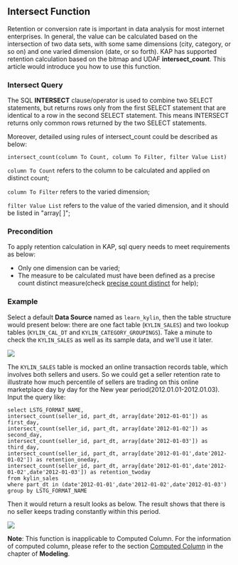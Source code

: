 ## Intersect Function

Retention or conversion rate is important in data analysis for most internet enterprises. In general, the value can be calculated based on the intersection of two data sets, with some same dimensions (city, category, or so on) and one varied dimension (date, or so forth). KAP has supported retention calculation based on the bitmap and UDAF **intersect_count**. This article would introduce you how to use this function.



### Intersect Query

The SQL **INTERSECT** clause/operator is used to combine two SELECT statements, but returns rows only from the first SELECT statement that are identical to a row in the second SELECT statement. This means 
INTERSECT returns only common rows returned by the two SELECT statements.

Moreover, detailed using rules of intersect_count could be described as below:

`intersect_count(column To Count, column To Filter, filter Value List)`

`column To Count` refers to the column to be calculated and applied on distinct count;

`column To Filter` refers to the varied dimension;

`filter Value List` refers to the value of the varied dimension, and it should be listed in "array[ ]";



### Precondition

To apply retention calculation in KAP, sql query needs to meet requirements as below:

- Only one dimension can be varied;
- The measure to be calculated must have been defined as a precise count distinct measure(check [precise count distinct](../../model/cube/count_distinct_precise.en.md) for help);



### Example

Select a default **Data Source** named as `learn_kylin`, then the table structure would present below: there are one fact table (`KYLIN_SALES`) and two lookup tables (`KYLIN_CAL_DT` and `KYLIN_CATEGORY_GROUPINGS`). Take a minute to check the `KYLIN_SALES` as well as its sample data, and we'll use it later.

![](images/wd_datasample.png)

The  `KYLIN_SALES`  table is mocked an online transaction records table, which involves both sellers and users. So we could get a seller retention rate to illustrate how much percentile of sellers are trading on this online marketplace day by day for the New year period(2012.01.01-2012.01.03). Input the query like:

```
select LSTG_FORMAT_NAME,
intersect_count(seller_id, part_dt, array[date'2012-01-01']) as first_day,
intersect_count(seller_id, part_dt, array[date'2012-01-02']) as second_day,
intersect_count(seller_id, part_dt, array[date'2012-01-03']) as third_day,
intersect_count(seller_id, part_dt, array[date'2012-01-01',date'2012-01-02']) as retention_oneday,
intersect_count(seller_id, part_dt, array[date'2012-01-01',date'2012-01-02',date'2012-01-03']) as retention_twoday
from kylin_sales
where part_dt in (date'2012-01-01',date'2012-01-02',date'2012-01-03')
group by LSTG_FORMAT_NAME
```

Then it would return a result looks as below. The result shows that there is no seller keeps trading constantly within this period.

![](images/intersect_count.1.png)



**Note**: This function is inapplicable to Computed Column. For the information of computed column, please refer to the section [Computed Column](model/computed_column.en.md) in the chapter of **Modeling**.